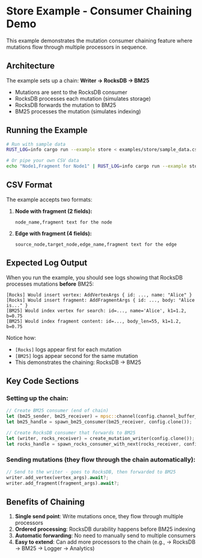 # Store Example - Consumer Chaining Demo

This example demonstrates the mutation consumer chaining feature where mutations flow through multiple processors in sequence.

## Architecture

The example sets up a chain: **Writer → RocksDB → BM25**

- Mutations are sent to the RocksDB consumer
- RocksDB processes each mutation (simulates storage)
- RocksDB forwards the mutation to BM25
- BM25 processes the mutation (simulates indexing)

## Running the Example

```bash
# Run with sample data
RUST_LOG=info cargo run --example store < examples/store/sample_data.csv

# Or pipe your own CSV data
echo "Node1,Fragment for Node1" | RUST_LOG=info cargo run --example store
```

## CSV Format

The example accepts two formats:

1. **Node with fragment (2 fields):**
   ```csv
   node_name,fragment text for the node
   ```

2. **Edge with fragment (4 fields):**
   ```csv
   source_node,target_node,edge_name,fragment text for the edge
   ```

## Expected Log Output

When you run the example, you should see logs showing that RocksDB processes mutations **before** BM25:

```
[Rocks] Would insert vertex: AddVertexArgs { id: ..., name: "Alice" }
[Rocks] Would insert fragment: AddFragmentArgs { id: ..., body: "Alice is..." }
[BM25] Would index vertex for search: id=..., name='Alice', k1=1.2, b=0.75
[BM25] Would index fragment content: id=..., body_len=55, k1=1.2, b=0.75
```

Notice how:
- `[Rocks]` logs appear first for each mutation
- `[BM25]` logs appear second for the same mutation
- This demonstrates the chaining: RocksDB → BM25

## Key Code Sections

### Setting up the chain:

```rust
// Create BM25 consumer (end of chain)
let (bm25_sender, bm25_receiver) = mpsc::channel(config.channel_buffer_size);
let bm25_handle = spawn_bm25_consumer(bm25_receiver, config.clone());

// Create RocksDB consumer that forwards to BM25
let (writer, rocks_receiver) = create_mutation_writer(config.clone());
let rocks_handle = spawn_rocks_consumer_with_next(rocks_receiver, config, bm25_sender);
```

### Sending mutations (they flow through the chain automatically):

```rust
// Send to the writer - goes to RocksDB, then forwarded to BM25
writer.add_vertex(vertex_args).await?;
writer.add_fragment(fragment_args).await?;
```

## Benefits of Chaining

1. **Single send point**: Write mutations once, they flow through multiple processors
2. **Ordered processing**: RocksDB durability happens before BM25 indexing
3. **Automatic forwarding**: No need to manually send to multiple consumers
4. **Easy to extend**: Can add more processors to the chain (e.g., → RocksDB → BM25 → Logger → Analytics)
